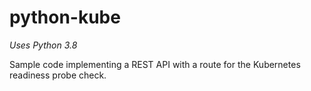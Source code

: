 # python-kube

_Uses Python 3.8_

Sample code implementing a REST API with a route for the Kubernetes readiness probe check.